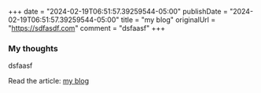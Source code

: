 +++
date = "2024-02-19T06:51:57.39259544-05:00"
publishDate = "2024-02-19T06:51:57.39259544-05:00"
title = "my blog"
originalUrl = "https://sdfasdf.com"
comment = "dsfaasf"
+++

### My thoughts

dsfaasf

Read the article: [my blog](https://sdfasdf.com)
